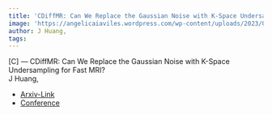 ```yaml
---  
title: 'CDiffMR: Can We Replace the Gaussian Noise with K-Space Undersampling for Fast MRI?'  
image: 'https://angelicaiaviles.wordpress.com/wp-content/uploads/2023/06/miccai23bb.png'  
author: J Huang,  
tags:   
---  
```

  
[C] — CDiffMR: Can We Replace the Gaussian Noise with K-Space Undersampling for Fast MRI?  
J Huang,  
  
- [Arxiv-Link](https://arxiv.org/pdf/2306.14350.pdf)
- [Conference ](https://link.springer.com/chapter/10.1007/978-3-031-43999-5_1)  
        